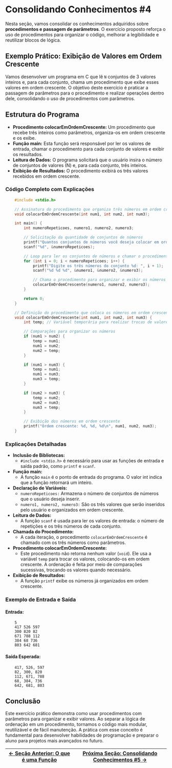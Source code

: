 # Consolidando Conhecimentos #4

Nesta seção, vamos consolidar os conhecimentos adquiridos sobre **procedimentos e passagem de parâmetros**. O exercício proposto reforça o uso de procedimentos para organizar o código, melhorar a legibilidade e reutilizar blocos de lógica.

## Exemplo Prático: Exibição de Valores em Ordem Crescente

Vamos desenvolver um programa em C que lê `N` conjuntos de 3 valores inteiros e, para cada conjunto, chama um procedimento que exibe esses valores em ordem crescente. O objetivo deste exercício é praticar a passagem de parâmetros para o procedimento e realizar operações dentro dele, consolidando o uso de procedimentos com parâmetros.

## Estrutura do Programa

-   **Procedimento colocarEmOrdemCrescente:** Um procedimento que recebe três inteiros como parâmetros, organiza-os em ordem crescente e os exibe.
-   **Função main:** Esta função será responsável por ler os valores de entrada, chamar o procedimento para cada conjunto de valores e exibir os resultados.
-   **Leitura de Dados:** O programa solicitará que o usuário insira o número de conjuntos de valores (N) e, para cada conjunto, três inteiros.
-   **Exibição de Resultados:** O procedimento exibirá os três valores recebidos em ordem crescente.

### Código Completo com Explicações

```c
    #include <stdio.h>

    // Assinatura do procedimento que organiza três números em ordem crescente e os exibe
    void colocarEmOrdemCrescente(int num1, int num2, int num3);

    int main() {
        int numeroRepeticoes, numero1, numero2, numero3;

        // Solicitação da quantidade de conjuntos de números
        printf("Quantos conjuntos de números você deseja colocar em ordem crescente? ");
        scanf("%d", &numeroRepeticoes);

        // Loop para ler os conjuntos de números e chamar o procedimento para cada um
        for (int i = 0; i < numeroRepeticoes; i++) {
            printf("Digite os três números do conjunto %d: ", i + 1);
            scanf("%d %d %d", &numero1, &numero2, &numero3);

            // Chama o procedimento para organizar e exibir os números em ordem crescente
            colocarEmOrdemCrescente(numero1, numero2, numero3);
        }

        return 0;
    }

    // Definição do procedimento que coloca os números em ordem crescente
    void colocarEmOrdemCrescente(int num1, int num2, int num3) {
        int temp; // Variável temporária para realizar trocas de valores

        // Comparações para organizar os números
        if (num1 > num2) {
            temp = num1;
            num1 = num2;
            num2 = temp;
        }

        if (num1 > num3) {
            temp = num1;
            num1 = num3;
            num3 = temp;
        }

        if (num2 > num3) {
            temp = num2;
            num2 = num3;
            num3 = temp;
        }

        // Exibição dos números em ordem crescente
        printf("Ordem crescente: %d, %d, %d\n", num1, num2, num3);
    }
```

### Explicações Detalhadas

-   **Inclusão de Bibliotecas:**
    -   `#include <stdio.h>` é necessário para usar as funções de entrada e saída padrão, como `printf` e `scanf`.
-   **Função main:**
    -   A função `main` é o ponto de entrada do programa. O valor int indica que a função retornará um inteiro.
-   **Declaração de Variáveis:**
    -   `numeroRepeticoes:` Armazena o número de conjuntos de números que o usuário deseja inserir.
    -   `numero1, numero2, numero3:` São os três valores que serão inseridos pelo usuário e organizados em ordem crescente.
-   **Leitura de Dados:**
    -   A função `scanf` é usada para ler os valores de entrada: o número de repetições e os três números de cada conjunto.
-   **Chamada do Procedimento:**
    -   A cada iteração, o procedimento `colocarEmOrdemCrescente` é chamado com os três números como parâmetros.
-   **Procedimento colocarEmOrdemCrescente:**
    -   Este procedimento não retorna nenhum valor (`void`). Ele usa a variável `temp` para trocar os valores, colocando-os em ordem crescente. A ordenação é feita por meio de comparações sucessivas, trocando os valores quando necessário.
-   **Exibição de Resultados:**
    -   A função `printf` exibe os números já organizados em ordem crescente.

### Exemplo de Entrada e Saída

#### Entrada:

```plaintext
    5
    417 526 597
    300 820 82
    671 788 112
    384 68 736
    803 642 681
```

#### Saída Esperada:

```plaintext
    417, 526, 597
    82, 300, 820
    112, 671, 788
    68, 384, 736
    642, 681, 803
```

## Conclusão

Este exercício prático demonstra como usar procedimentos com parâmetros para organizar e exibir valores. Ao separar a lógica de ordenação em um procedimento, tornamos o código mais modular, reutilizável e de fácil manutenção. A prática com esse conceito é fundamental para desenvolver habilidades de programação e preparar o aluno para projetos mais avançados no futuro.

| [← Seção Anterior: O que é uma Função](https://github.com/SpaceForDevelopment/Curso-Logica-Programacao/blob/main/materiais/06-modularizacao/06.03-funcao.md) | [Próxima Seção: Consolidando Conhecimentos #5 →]() |
| ------------------------------------------------------------------------------------------------------------------------------------------------------------ | -------------------------------------------------- |
